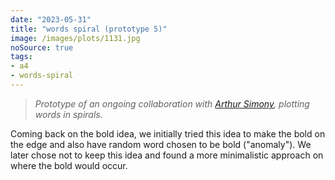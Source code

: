 ```yaml
---
date: "2023-05-31"
title: "words spiral (prototype 5)"
image: /images/plots/1131.jpg
noSource: true
tags:
- a4
- words-spiral
---
```


> *Prototype of an ongoing collaboration with [Arthur Simony](https://www.instagram.com/arthursimony), plotting words in spirals.*

Coming back on the bold idea, we initially tried this idea to make the bold on the edge and also have random word chosen to be bold ("anomaly"). We later chose not to keep this idea and found a more minimalistic approach on where the bold would occur.

